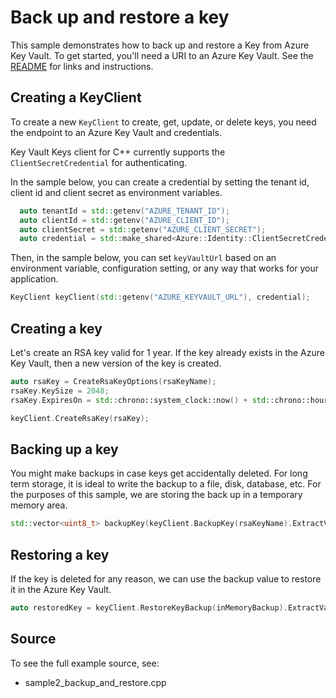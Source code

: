 # Back up and restore a key

This sample demonstrates how to back up and restore a Key from Azure Key Vault.
To get started, you'll need a URI to an Azure Key Vault. See the [README](https://github.com/Azure/azure-sdk-for-net/blob/master/sdk/keyvault/Azure.Security.KeyVault.Keys/README.md) for links and instructions.

## Creating a KeyClient

To create a new `KeyClient` to create, get, update, or delete keys, you need the endpoint to an Azure Key Vault and credentials.

Key Vault Keys client for C++ currently supports the `ClientSecretCredential` for authenticating.

In the sample below, you can create a credential by setting the tenant id, client id and client secret as environment variables.

```cpp Snippet:KeysSample1CreateCredential
  auto tenantId = std::getenv("AZURE_TENANT_ID");
  auto clientId = std::getenv("AZURE_CLIENT_ID");
  auto clientSecret = std::getenv("AZURE_CLIENT_SECRET");
  auto credential = std::make_shared<Azure::Identity::ClientSecretCredential>(tenantId, clientId, clientSecret);
```

Then, in the sample below, you can set `keyVaultUrl` based on an environment variable, configuration setting, or any way that works for your application.

```cpp Snippet:KeysSample1KeyClient
KeyClient keyClient(std::getenv("AZURE_KEYVAULT_URL"), credential);
```

## Creating a key

Let's create an RSA key valid for 1 year.
If the key already exists in the Azure Key Vault, then a new version of the key is created.

```cpp Snippet:KeysSample1CreateKey
auto rsaKey = CreateRsaKeyOptions(rsaKeyName);
rsaKey.KeySize = 2048;
rsaKey.ExpiresOn = std::chrono::system_clock::now() + std::chrono::hours(24 * 365);

keyClient.CreateRsaKey(rsaKey);
```

## Backing up a key

You might make backups in case keys get accidentally deleted.
For long term storage, it is ideal to write the backup to a file, disk, database, etc.
For the purposes of this sample, we are storing the back up in a temporary memory area.

```cpp Snippet:KeysSample2BackupKey
std::vector<uint8_t> backupKey(keyClient.BackupKey(rsaKeyName).ExtractValue());
```

## Restoring a key

If the key is deleted for any reason, we can use the backup value to restore it in the Azure Key Vault.

```cpp Snippet:KeysSample2RestoreKey
auto restoredKey = keyClient.RestoreKeyBackup(inMemoryBackup).ExtractValue();
```

## Source

To see the full example source, see:

- sample2_backup_and_restore.cpp

[defaultazurecredential]: https://github.com/Azure/azure-sdk-for-net/blob/master/sdk/identity/Azure.Identity/README.md
